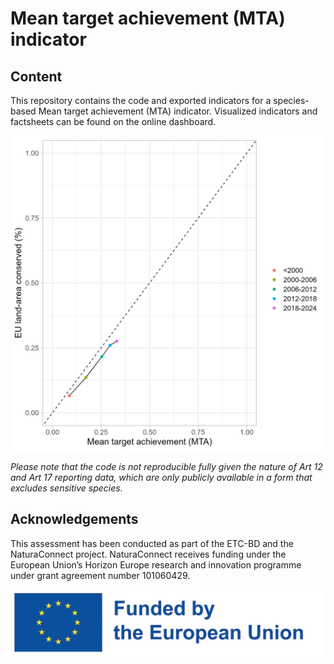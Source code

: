 # Mean target achievement (MTA) indicator

<!-- badges: start -->

<!-- badges: end -->

## Content

This repository contains the code and exported indicators for a species-based Mean target achievement (MTA) indicator. Visualized indicators and factsheets can be found on the online dashboard.

![](img/Area_with_MTA.png)

*Please note that the code is not reproducible fully given the nature of Art 12 and Art 17 reporting data, which are only publicly available in a form that excludes sensitive species.*

## Acknowledgements

This assessment has been conducted as part of the ETC-BD and the NaturaConnect project. NaturaConnect receives funding under the European Union’s Horizon Europe research and innovation programme under grant agreement number 101060429.

![](img/logo-Eu.jpeg)
